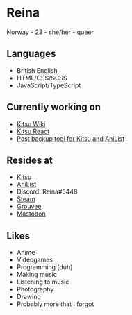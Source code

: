 # Reina
Norway - 23 - she/her - queer

## Languages
- British English
- HTML/CSS/SCSS
- JavaScript/TypeScript

## Currently working on
- [Kitsu Wiki](https://github.com/hummingbird-me/kitsu-wiki)
- [Kitsu React](https://github.com/Reinachan/kitsu-io-react)
- [Post backup tool for Kitsu and AniList](https://github.com/Reinachan/anilist-kitsu-posts-to-joplin)

## Resides at
- [Kitsu](https://kitsu.io/users/Reinachan)
- [AniList](https://anilist.co/user/Reina)
- Discord: Reina#5448
- [Steam](https://steamcommunity.com/id/Reinacchan/)
- [Grouvee](https://www.grouvee.com/user/Reina/)
- [Mastodon](https://antabaka.me/@Reina)

## Likes
- Anime
- Videogames
- Programming (duh)
- Making music
- Listening to music
- Photography
- Drawing
- Probably more that I forgot

<!--
**Reinachan/Reinachan** is a ✨ _special_ ✨ repository because its `README.md` (this file) appears on your GitHub profile.

Here are some ideas to get you started:

- 🔭 I’m currently working on ...
- 🌱 I’m currently learning ...
- 👯 I’m looking to collaborate on ...
- 🤔 I’m looking for help with ...
- 💬 Ask me about ...
- 📫 How to reach me: ...
- 😄 Pronouns: ...
- ⚡ Fun fact: ...
-->
